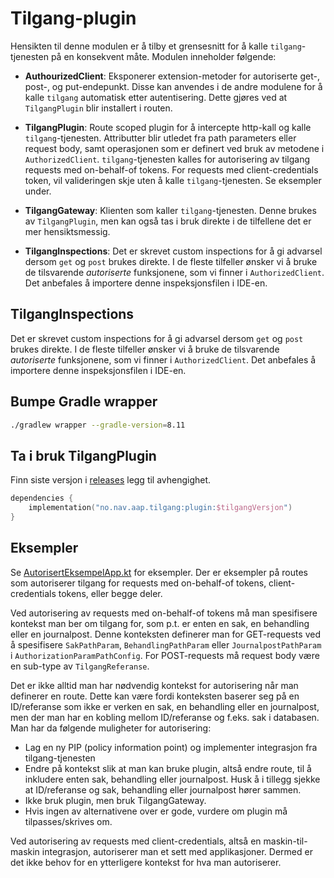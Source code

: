 # Tilgang-plugin
Hensikten til denne modulen er å tilby et grensesnitt for å kalle `tilgang`-tjenesten på en konsekvent måte. Modulen
inneholder følgende:

- **AuthourizedClient**: Eksponerer extension-metoder for autoriserte get-, post-, og put-endepunkt. Disse kan anvendes
i de andre modulene for å kalle `tilgang` automatisk etter autentisering. Dette gjøres ved at `TilgangPlugin` blir
installert i routen.

- **TilgangPlugin**: Route scoped plugin for å intercepte http-kall og kalle `tilgang`-tjenesten. Attributter blir utledet fra
  path parameters eller request body, samt operasjonen som er definert ved bruk av metodene i `AuthorizedClient`.
`tilgang`-tjenesten kalles for autorisering av tilgang requests med on-behalf-of tokens. For requests med
client-credentials token, vil valideringen skje uten å kalle `tilgang`-tjenesten. Se eksempler under.

- **TilgangGateway**: Klienten som kaller `tilgang`-tjenesten. Denne brukes av `TilgangPlugin`, men kan også tas i bruk
direkte i de tilfellene det er mer hensiktsmessig.

- **TilgangInspections**: Det er skrevet custom inspections for å gi advarsel dersom `get` og `post` brukes direkte. I
de fleste tilfeller ønsker vi å bruke de tilsvarende <i>autoriserte</i> funksjonene, som vi finner i `AuthorizedClient`.
Det anbefales å importere denne inspeksjonsfilen i IDE-en.

## TilgangInspections
Det er skrevet custom inspections for å gi advarsel dersom `get` og `post` brukes direkte. I de fleste tilfeller ønsker vi å bruke de tilsvarende <i>autoriserte</i> funksjonene, som vi finner i `AuthorizedClient`. Det anbefales å importere denne inspeksjonsfilen i IDE-en.

## Bumpe Gradle wrapper

```bash
./gradlew wrapper --gradle-version=8.11
```
## Ta i bruk TilgangPlugin

Finn siste versjon i [releases](https://github.com/navikt/aap-tilgang/releases) legg til avhengighet.

```kotlin
dependencies {
    implementation("no.nav.aap.tilgang:plugin:$tilgangVersjon")
}
```

## Eksempler
Se [AutorisertEksempelApp.kt](src/test/kotlin/AutorisertEksempelApp.kt) for eksempler. Der er eksempler på routes som
autoriserer tilgang for requests med on-behalf-of tokens, client-credentials tokens, eller begge deler.

Ved autorisering av requests med on-behalf-of tokens må man spesifisere kontekst man ber om tilgang for, som p.t. er
enten en sak, en behandling eller en journalpost. Denne konteksten definerer man for GET-requests ved å spesifisere
`SakPathParam`, `BehandlingPathParam` eller `JournalpostPathParam` i `AuthorizationParamPathConfig`. For POST-requests
må request body være en sub-type av `TilgangReferanse`.

Det er ikke alltid man har nødvendig kontekst for autorisering når man definerer en route. Dette kan være fordi konteksten
baserer seg på en ID/referanse som ikke er verken en sak, en behandling eller en journalpost, men der man har en kobling
mellom ID/referanse og f.eks. sak i databasen. Man har da følgende muligheter for autorisering:
- Lag en ny PIP (policy information point) og implementer integrasjon fra tilgang-tjenesten
- Endre på kontekst slik at man kan bruke plugin, altså endre route, til å inkludere enten sak, behandling eller
journalpost. Husk å i tillegg sjekke at ID/referanse og sak, behandling eller journalpost hører sammen.
- Ikke bruk plugin, men bruk TilgangGateway.
- Hvis ingen av alternativene over er gode, vurdere om plugin må tilpasses/skrives om.

Ved autorisering av requests med client-credentials, altså en maskin-til-maskin integrasjon, autoriserer man et sett
med applikasjoner. Dermed er det ikke behov for en ytterligere kontekst for hva man autoriserer. 
